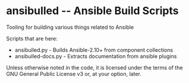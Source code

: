 # ansibulled -- Ansible Build Scripts
Tooling for building various things related to Ansible

Scripts that are here:

* ansibulled.py - Builds Ansible-2.10+ from component collections
* ansibulled-docs.py - Extracts documentation from ansible plugins

Unless otherwise noted in the code, it is licensed under the terms of the GNU
General Public License v3 or, at your option, later.
